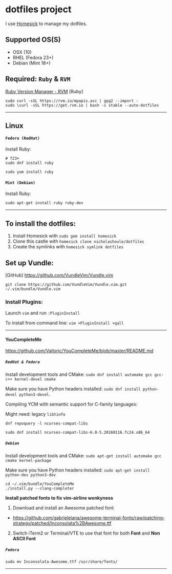 # dotfiles project

I use [Homesick](https://github.com/technicalpickles/homesick) to manage my dotfiles.

## Supported OS(S)
- OSX (10)
- RHEL (Fedora 23+)
- Debian (Mint 18+)

## Required: `Ruby` & `RVM`

[Ruby Version Manager - RVM](https://rvm.io/)
[Ruby]

```
sudo curl -sSL https://rvm.io/mpapis.asc | gpg2 --import -
sudo \curl -sSL https://get.rvm.io | bash -s stable --auto-dotfiles
```

-----

## Linux

#### `Fedora (RedHat)`

Install Ruby:

```
# f23+
sudo dnf install ruby
```

```
sudo yum install ruby
```

#### `Mint (Debian)`

Install Ruby:

```
sudo apt-get install ruby ruby-dev
```

-----

## To install the dotfiles:
1. Install Homesick with `sudo gem install homesick`
2. Clone this castle with `homesick clone nicholashoule/dotfiles`
3. Create the symlinks with `homesick symlink dotfiles`

## Set up Vundle:

[GitHub]
https://github.com/VundleVim/Vundle.vim

```
git clone https://github.com/VundleVim/Vundle.vim.git ~/.vim/bundle/Vundle.vim
```

### Install Plugins:

Launch `vim` and run `:PluginInstall`

To install from command line: `vim +PluginInstall +qall`

-----

#### YouCompleteMe

https://github.com/Valloric/YouCompleteMe/blob/master/README.md

##### `RedHat & Fedora`

Install development tools and CMake: `sudo dnf install automake gcc gcc-c++ kernel-devel cmake`

Make sure you have Python headers installed: `sudo dnf install python-devel python3-devel`.

Compiling YCM with semantic support for C-family languages:

Might need: legacy `libtinfo`

`dnf repoquery -l ncurses-compat-libs`

`sudo dnf install ncurses-compat-libs-6.0-5.20160116.fc24.x86_64`


##### `Debian`

Install development tools and CMake: `sudo apt-get install automake gcc cmake kernel-package`

Make sure you have Python headers installed: `sudo apt-get install python-dev python3-dev`

```
cd ~/.vim/bundle/YouCompleteMe
./install.py --clang-completer
```

**Install patched fonts to fix vim-airline wonkyness**

1. Download and install an Awesome patched font:
  - https://github.com/gabrielelana/awesome-terminal-fonts/raw/patching-strategy/patched/Inconsolata%2BAwesome.ttf
2. Switch iTerm2 or Terminal/VTE to use that font for both **Font** and **Non ASCII Font**

##### `Fedora`

```
sudo mv Inconsolata-Awesome.ttf /usr/share/fonts/
```

-----

